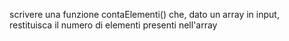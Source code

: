 scrivere una funzione contaElementi() che, dato un array in input, 
restituisca il numero di elementi presenti nell'array